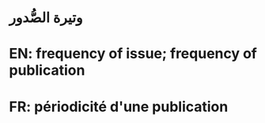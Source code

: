 # وتيرة الصُّدور

# EN: frequency of issue; frequency of publication

# FR: périodicité d'une publication
